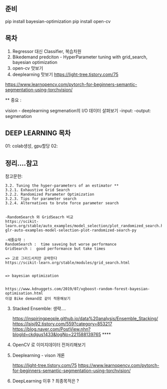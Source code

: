 ## 준비

pip install bayesian-optimization
pip install open-cv

## 목차

1. Regressor 대신 Classifier, 복습차원
2. Bikedemand predciton - HyperParameter tuning with grid_search, bayesian optimization
3. open-cv 맛보기
4. deeplearning 맛보기 https://light-tree.tistory.com/75

https://www.learnopencv.com/pytorch-for-beginners-semantic-segmentation-using-torchvision/



** 중요 :

vision - deeplearning
segmenation의 I/O 데이터 살펴보기 
    -input:
    -output:
segmenation


## DEEP LEARNING 목차

01: colab생성, gpu할당
02: 





































## 정리....참고

참고문헌:

    3.2. Tuning the hyper-parameters of an estimator **
    3.2.1. Exhaustive Grid Search
    3.2.2. Randomized Parameter Optimization
    3.2.3. Tips for parameter search
    3.2.4. Alternatives to brute force parameter search


    -RandomSearch 와 GridSeacrh 비교
    https://scikit-learn.org/stable/auto_examples/model_selection/plot_randomized_search.html#sphx-glr-auto-examples-model-selection-plot-randomized-search-py
        
    -세줄요약 : 
    RandomSearch :  time saveing but worse performance
    GridSearch :  good performance but take times
            
    => 고로 그리드서치만 공략한다         
    https://scikit-learn.org/stable/modules/grid_search.html
   
   
    => bayesian optimization
    
    
    https://www.kdnuggets.com/2019/07/xgboost-random-forest-bayesian-optimisation.html
    이걸 Bike demand로 같이 적용해보기
   
3. Stacked Ensemble: 생략....


    https://inspiringpeople.github.io/data%20analysis/Ensemble_Stacking/
    https://lsjsj92.tistory.com/559?category=853217
    https://blog.naver.com/PostView.nhn?blogId=ckdgus1433&logNo=221588139765   ****
       
    
5. OpenCV 로 이미지데이터 전처리해보기
6. Deeplearning - vison 개론

    https://light-tree.tistory.com/75
    https://www.learnopencv.com/pytorch-for-beginners-semantic-segmentation-using-torchvision/

7. DeepLearning 이후 ? 최종목적은 ?


